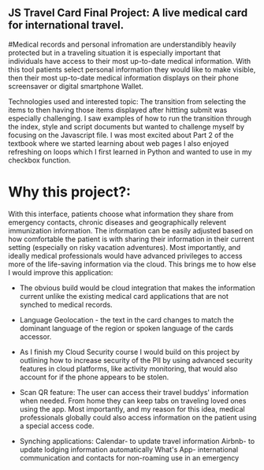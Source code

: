 ## JS Travel Card Final Project: A live medical card for international travel.
#Medical records and personal infromation are understandibly heavily protected but in a traveling situation it is especially important that individuals have access to their most up-to-date medical information. With this tool patients select personal information they would like to make visible, then their most up-to-date medical information displays on their phone screensaver or digital smartphone Wallet.

Technologies used and interested topic: The transition from selecting the items to then having those items displayed after hittting submit was especially challenging. I saw examples of how to run the transition through the index, style and script documents but wanted to challenge myself by focusing on the Javascript file. I was most excited about Part 2 of the textbook where we started learning about web pages I also enjoyed refreshing on loops which I first learned in Python and wanted to use in my checkbox function. 

# Why this project?: 
With this interface, patients choose what information they share from emergency contacts, chronic diseases and geographically relevent immunization information. The information can be easily adjusted based on how comfortable the patient is with sharing their information in their current setting (especially on risky vacation adventures). Most importantly, and ideally medical professionals would have advanced privileges to access more of the life-saving information via the cloud. This brings me to how else I would improve this application:

* The obvious build would be cloud integration that makes the information current unlike the existing medical card applications that are not synched to medical records. 

* Language Geolocation - the text in the card changes to match the dominant language of the region or spoken language of the cards accessor. 

* As I finish my Cloud Security course I would build on this project by outlining how to increase security of the PII by using advanced security features in cloud platforms, like activity monitoring, that would also account for if the phone appears to be stolen. 

* Scan QR feature: The user can access their travel buddys' information when needed. From home they can keep tabs on traveling loved ones using the app. Most importantly, and my reason for this idea, medical professionals globally could also access information on the patient  using a special access code.
  
* Synching applications:
  Calendar- to update travel information
  Airbnb- to update lodging information automatically
  What's App- international communication and contacts for non-roaming use in an emergency
